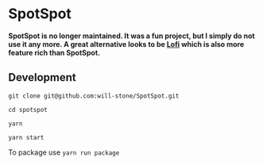 # SpotSpot

**SpotSpot is no longer maintained. It was a fun project, but I simply do not
use it any more. A great alternative looks to be
[Lofi](https://github.com/dvx/lofi) which is also more feature rich than
SpotSpot.**

## Development

`git clone git@github.com:will-stone/SpotSpot.git`

`cd spotspot`

`yarn`

`yarn start`

To package use `yarn run package`
